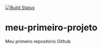 [![Build Status](https://travis-ci.org/Marcelo701500/meu-primeiro-projeto.svg?branch=master)](https://travis-ci.org/Marcelo701500/meu-primeiro-projeto)

# meu-primeiro-projeto
Meu primeiro repositório Github
